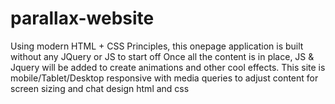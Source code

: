 # parallax-website

Using modern HTML + CSS Principles, this onepage application is built without any JQuery or JS to start off
Once all the content is in place, JS & Jquery will be added to create animations and other cool effects. 
This site is mobile/Tablet/Desktop responsive with media queries to adjust content for screen sizing
and chat design html and css 

